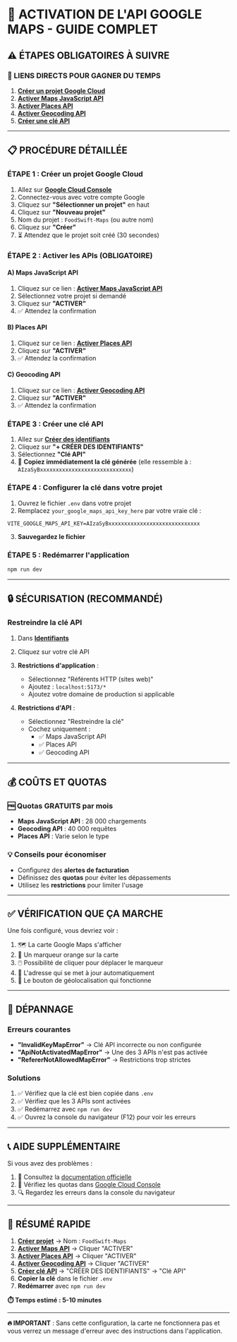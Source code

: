 # 🚀 ACTIVATION DE L'API GOOGLE MAPS - GUIDE COMPLET

## ⚠️ ÉTAPES OBLIGATOIRES À SUIVRE

### 🔗 LIENS DIRECTS POUR GAGNER DU TEMPS

1. **[Créer un projet Google Cloud](https://console.cloud.google.com/projectcreate)**
2. **[Activer Maps JavaScript API](https://console.cloud.google.com/apis/library/maps-backend.googleapis.com)**
3. **[Activer Places API](https://console.cloud.google.com/apis/library/places-backend.googleapis.com)**
4. **[Activer Geocoding API](https://console.cloud.google.com/apis/library/geocoding-backend.googleapis.com)**
5. **[Créer une clé API](https://console.cloud.google.com/apis/credentials)**

---

## 📋 PROCÉDURE DÉTAILLÉE

### ÉTAPE 1 : Créer un projet Google Cloud
1. Allez sur **[Google Cloud Console](https://console.cloud.google.com/)**
2. Connectez-vous avec votre compte Google
3. Cliquez sur **"Sélectionner un projet"** en haut
4. Cliquez sur **"Nouveau projet"**
5. Nom du projet : `FoodSwift-Maps` (ou autre nom)
6. Cliquez sur **"Créer"**
7. ⏳ Attendez que le projet soit créé (30 secondes)

### ÉTAPE 2 : Activer les APIs (OBLIGATOIRE)

#### A) Maps JavaScript API
1. Cliquez sur ce lien : **[Activer Maps JavaScript API](https://console.cloud.google.com/apis/library/maps-backend.googleapis.com)**
2. Sélectionnez votre projet si demandé
3. Cliquez sur **"ACTIVER"**
4. ✅ Attendez la confirmation

#### B) Places API
1. Cliquez sur ce lien : **[Activer Places API](https://console.cloud.google.com/apis/library/places-backend.googleapis.com)**
2. Cliquez sur **"ACTIVER"**
3. ✅ Attendez la confirmation

#### C) Geocoding API
1. Cliquez sur ce lien : **[Activer Geocoding API](https://console.cloud.google.com/apis/library/geocoding-backend.googleapis.com)**
2. Cliquez sur **"ACTIVER"**
3. ✅ Attendez la confirmation

### ÉTAPE 3 : Créer une clé API
1. Allez sur **[Créer des identifiants](https://console.cloud.google.com/apis/credentials)**
2. Cliquez sur **"+ CRÉER DES IDENTIFIANTS"**
3. Sélectionnez **"Clé API"**
4. 🎉 **Copiez immédiatement la clé générée** (elle ressemble à : `AIzaSyBxxxxxxxxxxxxxxxxxxxxxxxxxxxxx`)

### ÉTAPE 4 : Configurer la clé dans votre projet
1. Ouvrez le fichier `.env` dans votre projet
2. Remplacez `your_google_maps_api_key_here` par votre vraie clé :
```
VITE_GOOGLE_MAPS_API_KEY=AIzaSyBxxxxxxxxxxxxxxxxxxxxxxxxxxxxx
```
3. **Sauvegardez le fichier**

### ÉTAPE 5 : Redémarrer l'application
```bash
npm run dev
```

---

## 🔒 SÉCURISATION (RECOMMANDÉ)

### Restreindre la clé API
1. Dans **[Identifiants](https://console.cloud.google.com/apis/credentials)**
2. Cliquez sur votre clé API
3. **Restrictions d'application** :
   - Sélectionnez "Référents HTTP (sites web)"
   - Ajoutez : `localhost:5173/*`
   - Ajoutez votre domaine de production si applicable

4. **Restrictions d'API** :
   - Sélectionnez "Restreindre la clé"
   - Cochez uniquement :
     - ✅ Maps JavaScript API
     - ✅ Places API  
     - ✅ Geocoding API

---

## 💰 COÛTS ET QUOTAS

### 🆓 Quotas GRATUITS par mois
- **Maps JavaScript API** : 28 000 chargements
- **Geocoding API** : 40 000 requêtes
- **Places API** : Varie selon le type

### 💡 Conseils pour économiser
- Configurez des **alertes de facturation**
- Définissez des **quotas** pour éviter les dépassements
- Utilisez les **restrictions** pour limiter l'usage

---

## ✅ VÉRIFICATION QUE ÇA MARCHE

Une fois configuré, vous devriez voir :
1. 🗺️ La carte Google Maps s'afficher
2. 📍 Un marqueur orange sur la carte
3. 🖱️ Possibilité de cliquer pour déplacer le marqueur
4. 📝 L'adresse qui se met à jour automatiquement
5. 🧭 Le bouton de géolocalisation qui fonctionne

---

## 🚨 DÉPANNAGE

### Erreurs courantes
- **"InvalidKeyMapError"** → Clé API incorrecte ou non configurée
- **"ApiNotActivatedMapError"** → Une des 3 APIs n'est pas activée
- **"RefererNotAllowedMapError"** → Restrictions trop strictes

### Solutions
1. ✅ Vérifiez que la clé est bien copiée dans `.env`
2. ✅ Vérifiez que les 3 APIs sont activées
3. ✅ Redémarrez avec `npm run dev`
4. ✅ Ouvrez la console du navigateur (F12) pour voir les erreurs

---

## 📞 AIDE SUPPLÉMENTAIRE

Si vous avez des problèmes :
1. 📖 Consultez la [documentation officielle](https://developers.google.com/maps/documentation/javascript)
2. 💬 Vérifiez les quotas dans [Google Cloud Console](https://console.cloud.google.com/apis/dashboard)
3. 🔍 Regardez les erreurs dans la console du navigateur

---

## 🎯 RÉSUMÉ RAPIDE

1. **[Créer projet](https://console.cloud.google.com/projectcreate)** → Nom : `FoodSwift-Maps`
2. **[Activer Maps API](https://console.cloud.google.com/apis/library/maps-backend.googleapis.com)** → Cliquer "ACTIVER"
3. **[Activer Places API](https://console.cloud.google.com/apis/library/places-backend.googleapis.com)** → Cliquer "ACTIVER"  
4. **[Activer Geocoding API](https://console.cloud.google.com/apis/library/geocoding-backend.googleapis.com)** → Cliquer "ACTIVER"
5. **[Créer clé API](https://console.cloud.google.com/apis/credentials)** → "CRÉER DES IDENTIFIANTS" → "Clé API"
6. **Copier la clé** dans le fichier `.env`
7. **Redémarrer** avec `npm run dev`

**⏱️ Temps estimé : 5-10 minutes**

---

**🔥 IMPORTANT** : Sans cette configuration, la carte ne fonctionnera pas et vous verrez un message d'erreur avec des instructions dans l'application.